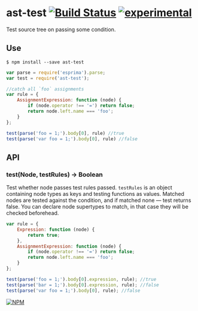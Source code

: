 # ast-test [![Build Status](https://travis-ci.org/dfcreative/ast-test.svg?branch=master)](https://travis-ci.org/dfcreative/ast-test) [![experimental](http://badges.github.io/stability-badges/dist/experimental.svg)](http://github.com/badges/stability-badges)

Test source tree on passing some condition.


## Use

`$ npm install --save ast-test`

```js
var parse = require('esprima').parse;
var test = require('ast-test');

//catch all `foo` assignments
var rule = {
	AssignmentExpression: function (node) {
		if (node.operator !== '=') return false;
		return node.left.name === 'foo';
	}
};

test(parse('foo = 1;').body[0], rule) //true
test(parse('var foo = 1;').body[0], rule) //false
```


## API

### test(Node, testRules) → Boolean

Test whether node passes test rules passed. `testRules` is an object containing node types as keys and testing functions as values. Matched nodes are tested against the condition, and if matched none — test returns false. You can declare node supertypes to match, in that case they will be checked beforehead.

```js
var rule = {
	Expression: function (node) {
		return true;
	},
	AssignmentExpression: function (node) {
		if (node.operator !== '=') return false;
		return node.left.name === 'foo';
	}
};

test(parse('foo = 1;').body[0].expression, rule); //true
test(parse('bar = 1;').body[0].expression, rule); //false
test(parse('var foo = 1;').body[0], rule); //false
```


[![NPM](https://nodei.co/npm/ast-test.png?downloads=true&downloadRank=true&stars=true)](https://nodei.co/npm/ast-test/)